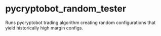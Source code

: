 # pycryptobot_random_tester
Runs pycryptobot trading algorithm creating random configurations that yield historically high margin configs.
